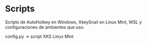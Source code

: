 # Scripts
Scripts de AutoHotkey en Windows, XkeySnail en Linux Mint, WSL y configuraciones de ambientes que uso.

config.py -> script XKS Linux Mint

